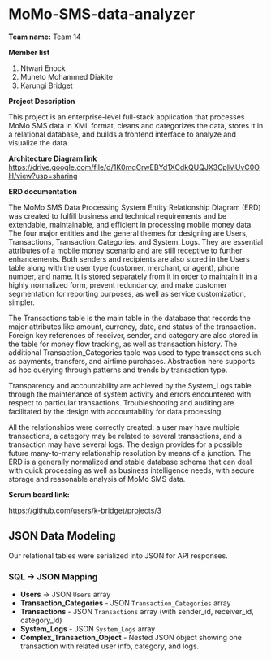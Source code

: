 # MoMo-SMS-data-analyzer

**Team name:**
Team 14

**Member list**

1. Ntwari Enock
2. Muheto Mohammed Diakite
3. Karungi Bridget

**Project Description**

This project is an enterprise-level full-stack application that processes MoMo SMS data in XML format, cleans and categorizes the data, stores it in a relational database, and builds a frontend interface to analyze and visualize the data.

**Architecture Diagram link**
https://drive.google.com/file/d/1K0mqCrwEBYd1XCdkQUQJX3CplMUvC0OH/view?usp=sharing

**ERD documentation**

The MoMo SMS Data Processing System Entity Relationship Diagram (ERD) was created to fulfill business and technical requirements and be extendable, maintainable, and efficient in processing mobile money data. The four major entities and the general themes for designing are Users, Transactions, Transaction_Categories, and System_Logs. They are essential attributes of a mobile money scenario and are still receptive to further enhancements.
Both senders and recipients are also stored in the Users table along with the user type (customer, merchant, or agent), phone number, and name. It is stored separately from it in order to maintain it in a highly normalized form, prevent redundancy, and make customer segmentation for reporting purposes, as well as service customization, simpler.

The Transactions table is the main table in the database that records the major attributes like amount, currency, date, and status of the transaction. Foreign key references of receiver, sender, and category are also stored in the table for money flow tracking, as well as transaction history.
The additional Transaction_Categories table was used to type transactions such as payments, transfers, and airtime purchases. Abstraction here supports ad hoc querying through patterns and trends by transaction type.

Transparency and accountability are achieved by the System_Logs table through the maintenance of system activity and errors encountered with respect to particular transactions. Troubleshooting and auditing are facilitated by the design with accountability for data processing.

All the relationships were correctly created: a user may have multiple transactions, a category may be related to several transactions, and a transaction may have several logs. The design provides for a possible future many-to-many relationship resolution by means of a junction. The ERD is a generally normalized and stable database schema that can deal with quick processing as well as business intelligence needs, with secure storage and reasonable analysis of MoMo SMS data.




**Scrum board link:**

https://github.com/users/k-bridget/projects/3



## JSON Data Modeling
Our relational tables were serialized into JSON for API responses.  

### SQL → JSON Mapping
- **Users** → JSON `Users` array  
- **Transaction_Categories** - JSON `Transaction_Categories` array  
- **Transactions** - JSON `Transactions` array (with sender_id, receiver_id, category_id)  
- **System_Logs** - JSON `System_Logs` array  
- **Complex_Transaction_Object** - Nested JSON object showing one transaction with related user info, category, and logs.   
